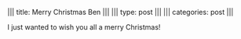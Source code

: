 ||| title: Merry Christmas Ben |||
||| type: post |||
||| categories: post |||

I just wanted to wish you all a merry Christmas!